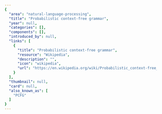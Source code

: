 ```yaml
---
{
  "area": "natural-language-processing",
  "title": "Probabilistic context-free grammar",
  "year": null,
  "categories": [],
  "components": [],
  "introduced_by": null,
  "links": [
    {
      "title": "Probabilistic context-free grammar",
      "resource": "Wikipedia",
      "description": "",
      "icon": "wikipedia",
      "url": "https://en.wikipedia.org/wiki/Probabilistic_context-free_grammar"
    }
  ],
  "thumbnail": null,
  "card": null,
  "also_known_as": [
    "PCFG"
  ]
}
---
```


